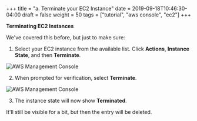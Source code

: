 +++
title = "a. Terminate your EC2 Instance"
date = 2019-09-18T10:46:30-04:00
draft = false
weight = 50
tags = ["tutorial", "aws console", "ec2"]
+++

**Terminating EC2 Instances**

We've covered this before, but just to make sure:

1.  Select your EC2 instance from the available list. Click **Actions**, **Instance State**, and then **Terminate**.

![AWS Management Console](/images/hpc-aws-parallelcluster-workshop/EC2InstanceTerminate-2.png)

2.  When prompted for verification, select **Terminate**.

![AWS Management Console](/images/hpc-aws-parallelcluster-workshop/EC2InstanceTerminateConfirm-2.png)

3.  The instance state will now show **Terminated**.

It'll still be visible for a bit, but then the entry will be deleted.

